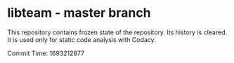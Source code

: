 # libteam - master branch

This repository contains frozen state of the repository.
Its history is cleared. It is used only for static code
analysis with Codacy.

Commit Time: 1693212877